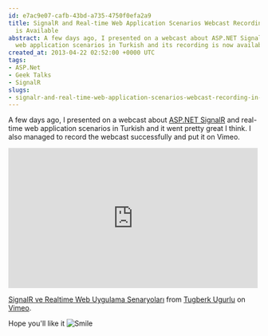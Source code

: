 ```yaml
---
id: e7ac9e07-cafb-43bd-a735-4750f0efa2a9
title: SignalR and Real-time Web Application Scenarios Webcast Recording (In Turkish)
  is Available
abstract: A few days ago, I presented on a webcast about ASP.NET SignalR and real-time
  web application scenarios in Turkish and its recording is now available.
created_at: 2013-04-22 02:52:00 +0000 UTC
tags:
- ASP.Net
- Geek Talks
- SignalR
slugs:
- signalr-and-real-time-web-application-scenarios-webcast-recording-in-turkish-is-available
---
```


<p>A few days ago, I presented on a webcast about <a href="http://asp.net/signalr">ASP.NET SignalR</a> and real-time web application scenarios in Turkish and it went pretty great I think. I also managed to record the webcast successfully and put it on Vimeo.</p>
<p><iframe width="500" frameborder="0" src="http://player.vimeo.com/video/64440243" height="281"></iframe></p>
<p><a href="http://vimeo.com/64440243">SignalR ve Realtime Web Uygulama Senaryoları</a> from <a href="http://vimeo.com/user6670252">Tugberk Ugurlu</a> on <a href="http://vimeo.com">Vimeo</a>.</p>
<p>Hope you'll like it <img src="https://www.tugberkugurlu.com/Content/images/Uploadedbyauthors/wlw/f0b83f0129b5_7B23/wlEmoticon-smile.png" alt="Smile" style="border-style: none;" class="wlEmoticon wlEmoticon-smile" /></p>